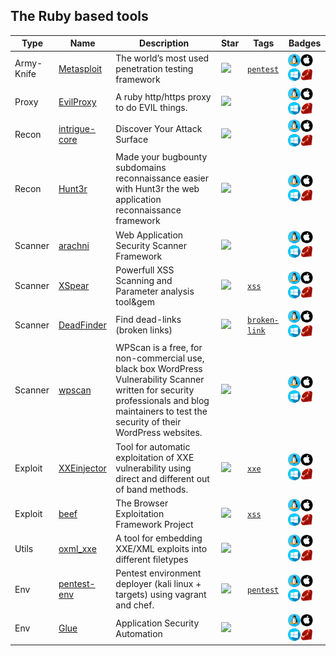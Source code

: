
## The Ruby based tools

| Type | Name | Description | Star | Tags | Badges |
| --- | --- | --- | --- | --- | --- |
|Army-Knife|[Metasploit](https://github.com/rapid7/metasploit-framework)|The world’s most used penetration testing framework|![](https://img.shields.io/github/stars/rapid7/metasploit-framework?label=%20)|[`pentest`](/tags/pentest.md)|![linux](./images/linux.png)![macos](./images/apple.png)![windows](./images/windows.png)[![Ruby](./images/ruby.png)](/langs/Ruby.md)|
|Proxy|[EvilProxy](https://github.com/bbtfr/evil-proxy)|A ruby http/https proxy to do EVIL things.|![](https://img.shields.io/github/stars/bbtfr/evil-proxy?label=%20)||![linux](./images/linux.png)![macos](./images/apple.png)![windows](./images/windows.png)[![Ruby](./images/ruby.png)](/langs/Ruby.md)|
|Recon|[intrigue-core](https://github.com/intrigueio/intrigue-core)|Discover Your Attack Surface |![](https://img.shields.io/github/stars/intrigueio/intrigue-core?label=%20)||![linux](./images/linux.png)![macos](./images/apple.png)![windows](./images/windows.png)[![Ruby](./images/ruby.png)](/langs/Ruby.md)|
|Recon|[Hunt3r](https://github.com/EasyRecon/Hunt3r)|Made your bugbounty subdomains reconnaissance easier with Hunt3r the web application reconnaissance framework|![](https://img.shields.io/github/stars/EasyRecon/Hunt3r?label=%20)||![linux](./images/linux.png)![macos](./images/apple.png)![windows](./images/windows.png)[![Ruby](./images/ruby.png)](/langs/Ruby.md)|
|Scanner|[arachni](https://github.com/Arachni/arachni)|Web Application Security Scanner Framework |![](https://img.shields.io/github/stars/Arachni/arachni?label=%20)||![linux](./images/linux.png)![macos](./images/apple.png)![windows](./images/windows.png)[![Ruby](./images/ruby.png)](/langs/Ruby.md)|
|Scanner|[XSpear](https://github.com/hahwul/XSpear)|Powerfull XSS Scanning and Parameter analysis tool&gem |![](https://img.shields.io/github/stars/hahwul/XSpear?label=%20)|[`xss`](/tags/xss.md)|![linux](./images/linux.png)![macos](./images/apple.png)![windows](./images/windows.png)[![Ruby](./images/ruby.png)](/langs/Ruby.md)|
|Scanner|[DeadFinder](https://github.com/hahwul/deadfinder)|Find dead-links (broken links)|![](https://img.shields.io/github/stars/hahwul/deadfinder?label=%20)|[`broken-link`](/tags/broken-link.md)|![linux](./images/linux.png)![macos](./images/apple.png)![windows](./images/windows.png)[![Ruby](./images/ruby.png)](/langs/Ruby.md)|
|Scanner|[wpscan](https://github.com/wpscanteam/wpscan)|WPScan is a free, for non-commercial use, black box WordPress Vulnerability Scanner written for security professionals and blog maintainers to test the security of their WordPress websites. |![](https://img.shields.io/github/stars/wpscanteam/wpscan?label=%20)||![linux](./images/linux.png)![macos](./images/apple.png)![windows](./images/windows.png)[![Ruby](./images/ruby.png)](/langs/Ruby.md)|
|Exploit|[XXEinjector](https://github.com/enjoiz/XXEinjector)|Tool for automatic exploitation of XXE vulnerability using direct and different out of band methods.|![](https://img.shields.io/github/stars/enjoiz/XXEinjector?label=%20)|[`xxe`](/tags/xxe.md)|![linux](./images/linux.png)![macos](./images/apple.png)![windows](./images/windows.png)[![Ruby](./images/ruby.png)](/langs/Ruby.md)|
|Exploit|[beef](https://github.com/beefproject/beef)|The Browser Exploitation Framework Project|![](https://img.shields.io/github/stars/beefproject/beef?label=%20)|[`xss`](/tags/xss.md)|![linux](./images/linux.png)![macos](./images/apple.png)![windows](./images/windows.png)[![Ruby](./images/ruby.png)](/langs/Ruby.md)|
|Utils|[oxml_xxe](https://github.com/BuffaloWill/oxml_xxe)|A tool for embedding XXE/XML exploits into different filetypes |![](https://img.shields.io/github/stars/BuffaloWill/oxml_xxe?label=%20)||![linux](./images/linux.png)![macos](./images/apple.png)![windows](./images/windows.png)[![Ruby](./images/ruby.png)](/langs/Ruby.md)|
|Env|[pentest-env](https://github.com/Sliim/pentest-env)|Pentest environment deployer (kali linux + targets) using vagrant and chef.|![](https://img.shields.io/github/stars/Sliim/pentest-env?label=%20)|[`pentest`](/tags/pentest.md)|![linux](./images/linux.png)![macos](./images/apple.png)![windows](./images/windows.png)[![Ruby](./images/ruby.png)](/langs/Ruby.md)|
|Env|[Glue](https://github.com/OWASP/glue)|Application Security Automation|![](https://img.shields.io/github/stars/OWASP/glue?label=%20)||![linux](./images/linux.png)![macos](./images/apple.png)![windows](./images/windows.png)[![Ruby](./images/ruby.png)](/langs/Ruby.md)|

